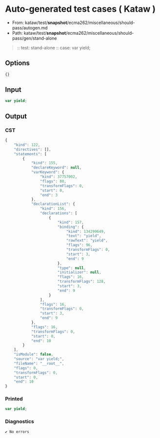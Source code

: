 # Auto-generated test cases ( Kataw )
- From: kataw/test/__snapshot__/ecma262/miscellaneous/should-pass/autogen.md
- Path: kataw/test/__snapshot__/ecma262/miscellaneous/should-pass/gen/stand-alone
> :: test: stand-alone
> :: case: var yield;
## Options

`````js
{}
`````
## Input

`````js
var yield;
`````
## Output

### CST

```javascript
{
    "kind": 122,
    "directives": [],
    "statements": [
        {
            "kind": 155,
            "declareKeyword": null,
            "varKeyword": {
                "kind": 37757002,
                "flags": 80,
                "transformFlags": 0,
                "start": 0,
                "end": 3
            },
            "declarationList": {
                "kind": 156,
                "declarations": [
                    {
                        "kind": 157,
                        "binding": {
                            "kind": 134299649,
                            "text": "yield",
                            "rawText": "yield",
                            "flags": 96,
                            "transformFlags": 0,
                            "start": 3,
                            "end": 9
                        },
                        "type": null,
                        "initializer": null,
                        "flags": 16,
                        "transformFlags": 128,
                        "start": 3,
                        "end": 9
                    }
                ],
                "flags": 16,
                "transformFlags": 0,
                "start": 3,
                "end": 9
            },
            "flags": 16,
            "transformFlags": 0,
            "start": 0,
            "end": 10
        }
    ],
    "isModule": false,
    "source": "var yield;",
    "fileName": "__root__",
    "flags": 0,
    "transformFlags": 0,
    "start": 0,
    "end": 10
}
```

### Printed

```javascript
var yield;
```

### Diagnostics

```javascript
✔ No errors
```

